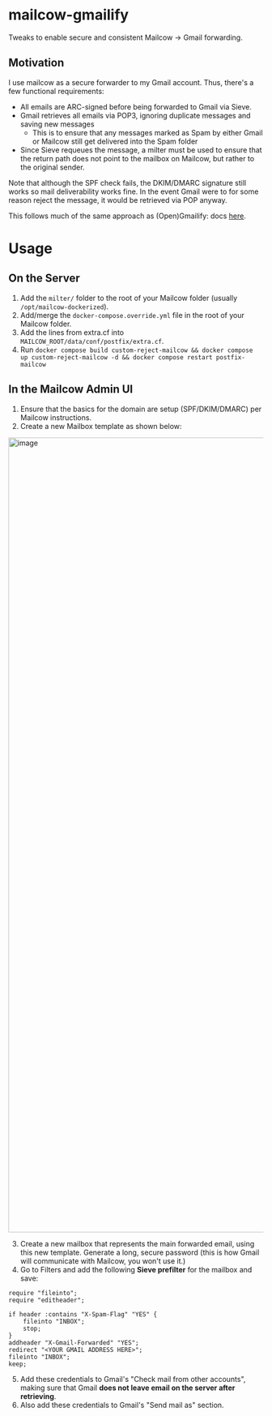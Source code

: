 # mailcow-gmailify
Tweaks to enable secure and consistent Mailcow -> Gmail forwarding.

## Motivation

I use mailcow as a secure forwarder to my Gmail account. Thus, there's a few functional requirements:

* All emails are ARC-signed before being forwarded to Gmail via Sieve.
* Gmail retrieves all emails via POP3, ignoring duplicate messages and saving new messages
  * This is to ensure that any messages marked as Spam by either Gmail or Mailcow still get delivered into the Spam folder
* Since Sieve requeues the message, a milter must be used to ensure that the return path does not point to the mailbox on Mailcow, but rather to the original sender.


Note that although the SPF check fails, the DKIM/DMARC signature still works so mail deliverability works fine. In the event Gmail were to for some reason reject the message, it would be retrieved via POP anyway. 

This follows much of the same approach as (Open)Gmailify: docs [here](https://www.gmailify.com/docs).

# Usage

## On the Server

1. Add the `milter/` folder to the root of your Mailcow folder (usually `/opt/mailcow-dockerized`).
2. Add/merge the `docker-compose.override.yml` file in the root of your Mailcow folder.
3. Add the lines from extra.cf into `MAILCOW_ROOT/data/conf/postfix/extra.cf`.
4. Run `docker compose build custom-reject-mailcow && docker compose up custom-reject-mailcow -d && docker compose restart postfix-mailcow`

## In the Mailcow Admin UI
1. Ensure that the basics for the domain are setup (SPF/DKIM/DMARC) per Mailcow instructions.
2. Create a new Mailbox template as shown below:

<img width="1568" alt="image" src="https://github.com/user-attachments/assets/16da2e8c-7c88-4bf8-bbcf-1d1210f7dea3" />

3. Create a new mailbox that represents the main forwarded email, using this new template. Generate a long, secure password (this is how Gmail will communicate with Mailcow, you won't use it.)
4. Go to Filters and add the following **Sieve prefilter** for the mailbox and save:
```
require "fileinto";
require "editheader";

if header :contains "X-Spam-Flag" "YES" {
	fileinto "INBOX";
	stop;
}
addheader "X-Gmail-Forwarded" "YES";
redirect "<YOUR GMAIL ADDRESS HERE>";
fileinto "INBOX";
keep;
```

5. Add these credentials to Gmail's "Check mail from other accounts", making sure that Gmail **does not leave email on the server after retrieving**.
6. Also add these credentials to Gmail's "Send mail as" section.



